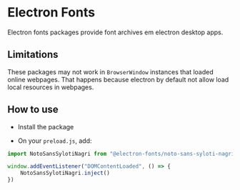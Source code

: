 # Electron Fonts

Electron fonts packages provide font archives em electron desktop apps.

## Limitations

These packages may not work in `BrowserWindow` instances that loaded online webpages. That happens because electron by default not allow load local resources in webpages.

## How to use

* Install the package

* On your `preload.js`, add:

```ts
import NotoSansSylotiNagri from "@electron-fonts/noto-sans-syloti-nagri"

window.addEventListener("DOMContentLoaded", () => {
    NotoSansSylotiNagri.inject()
})
```
